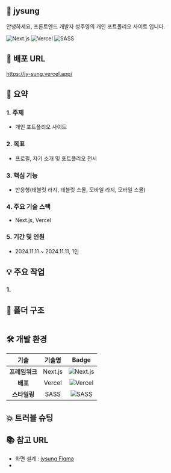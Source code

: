 ## 👋 jysung
안녕하세요, 프론트엔드 개발자 성주영의 개인 포트폴리오 사이트 입니다.

![Next.js](https://img.shields.io/badge/Next.js-000000?style=flat-square&logo=Next.js&logoColor=white) ![Vercel](https://img.shields.io/badge/Vercel-000000?style=flat-square&logo=Vercel&logoColor=white) ![SASS](https://img.shields.io/badge/SASS-CC6699?style=flat-square&logo=sass&logoColor=white)


## 🔗 배포 URL
<https://jy-sung.vercel.app/>


## 📑 요약
### 1. 주제
- 개인 포트폴리오 사이트

### 2. 목표
- 프로필, 자기 소개 및 포트폴리오 전시

### 3. 핵심 기능
- 반응형(태블릿 라지, 태블릿 스몰, 모바일 라지, 모바일 스몰)

### 4. 주요 기술 스택
- Next.js, Vercel

### 5. 기간 및 인원
- 2024.11.11 ~ 2024.11.11, 1인



## 💡 주요 작업
### 1. 



## 💼 폴더 구조
````

````



## 🛠️ 개발 환경  
| 기술              | 기술명            | Badge                                                           |
|:-----------------:|:-----------------:|:-------------------------------------------------------------:|
| **프레임워크**    | Next.js           | ![Next.js](https://img.shields.io/badge/Next.js-000000?style=flat-square&logo=Next.js&logoColor=white) |
| **배포**          | Vercel            | ![Vercel](https://img.shields.io/badge/Vercel-000000?style=flat-square&logo=Vercel&logoColor=white) |
| **스타일링**      | SASS              | ![SASS](https://img.shields.io/badge/SASS-CC6699?style=flat-square&logo=sass&logoColor=white) |




## 💥 트러블 슈팅



## 📚 참고 URL
- 화면 설계 : [jysung Figma](https://www.figma.com/design/aTzvSBkcy0mci8HgkSgYik/portfolio?node-id=0-1&node-type=canvas&t=qxoaKNh5SbJ3mtG9-0)
- 
